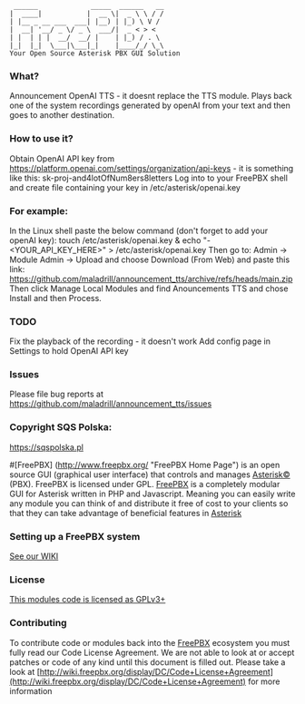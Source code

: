 ```
 ______             _____  ______   __
|  ____|           |  __ \|  _ \ \ / /
| |__ _ __ ___  ___| |__) | |_) \ V /
|  __| '__/ _ \/ _ \  ___/|  _ < > <
| |  | | |  __/  __/ |    | |_) / . \
|_|  |_|  \___|\___|_|    |____/_/ \_\
Your Open Source Asterisk PBX GUI Solution
```
### What?
Announcement OpenAI TTS - it doesnt replace the TTS module.
Plays back one of the system recordings generated by openAI from your text and then goes to another destination.

### How to use it?
Obtain OpenAI API key from https://platform.openai.com/settings/organization/api-keys - it is something like this: sk-proj-and4lotOfNum8ers8letters
Log into to your FreePBX shell and create file containing your key in /etc/asterisk/openai.key  
 
### For example:
In the Linux shell paste the below command (don't forget to add your openAI  key):
touch /etc/asterisk/openai.key & echo "-<YOUR_API_KEY_HERE>" > /etc/asterisk/openai.key 
Then go to: Admin -> Module Admin -> Upload and choose Download (From Web) and paste this link: https://github.com/maladrill/announcement_tts/archive/refs/heads/main.zip 
Then click Manage Local Modules and find Anouncements TTS and chose Install and then Process. 
### TODO
Fix the playback of the recording - it doesn't work
Add config page in Settings to hold OpenAI API key

### Issues
Please file bug reports at https://github.com/maladrill/announcement_tts/issues

### Copyright SQS Polska: 
https://sqspolska.pl

#[FreePBX]
(http://www.freepbx.org/ "FreePBX Home Page") is an open source GUI (graphical user interface) that controls and manages [Asterisk©](http://www.asterisk.org/ "Asterisk Home Page") (PBX). FreePBX is licensed under GPL.
[FreePBX](http://www.freepbx.org/ "FreePBX Home Page") is a completely modular GUI for Asterisk written in PHP and Javascript. Meaning you can easily write any module you can think of and distribute it free of cost to your clients so that they can take advantage of beneficial features in [Asterisk](http://www.asterisk.org/ "Asterisk Home Page")

### Setting up a FreePBX system
[See our WIKI](http://wiki.freepbx.org/display/FOP/Install+FreePBX)
### License
[This modules code is licensed as GPLv3+](http://www.gnu.org/licenses/gpl-3.0.txt)
### Contributing
To contribute code or modules back into the [FreePBX](http://www.freepbx.org/ "FreePBX Home Page") ecosystem you must fully read our Code License Agreement. We are not able to look at or accept patches or code of any kind until this document is filled out. Please take a look at [http://wiki.freepbx.org/display/DC/Code+License+Agreement](http://wiki.freepbx.org/display/DC/Code+License+Agreement) for more information

